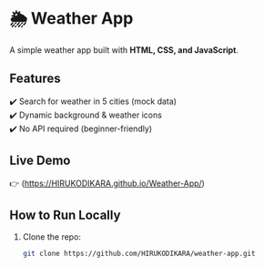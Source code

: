 # 🌦️ Weather App  

A simple weather app built with **HTML, CSS, and JavaScript**.  

## Features  
✔️ Search for weather in 5 cities (mock data)  
✔️ Dynamic background & weather icons  
✔️ No API required (beginner-friendly)  

## Live Demo  
👉 (https://HIRUKODIKARA.github.io/Weather-App/)  

## How to Run Locally  
1. Clone the repo:  
   ```bash
   git clone https://github.com/HIRUKODIKARA/weather-app.git
